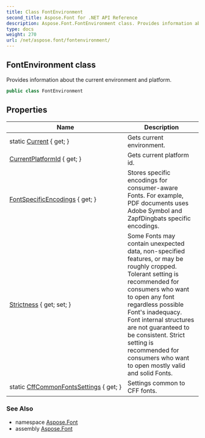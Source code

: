 ```yaml
---
title: Class FontEnvironment
second_title: Aspose.Font for .NET API Reference
description: Aspose.Font.FontEnvironment class. Provides information about the current environment and platform
type: docs
weight: 270
url: /net/aspose.font/fontenvironment/
---
```

## FontEnvironment class

Provides information about the current environment and platform.

```csharp
public class FontEnvironment
```

## Properties

| Name | Description |
| --- | --- |
| static [Current](../../aspose.font/fontenvironment/current/) { get; } | Gets current environment. |
| [CurrentPlatformId](../../aspose.font/fontenvironment/currentplatformid/) { get; } | Gets current platform id. |
| [FontSpecificEncodings](../../aspose.font/fontenvironment/fontspecificencodings/) { get; } | Stores specific encodings for consumer-aware Fonts. For example, PDF documents uses Adobe Symbol and ZapfDingbats specific encodings. |
| [Strictness](../../aspose.font/fontenvironment/strictness/) { get; set; } | Some Fonts may contain unexpected data, non-specified features, or may be roughly cropped. Tolerant setting is recommended for consumers who want to open any font regardless possible Font's inadequacy. Font internal structures are not guaranteed to be consistent. Strict setting is recommended for consumers who want to open mostly valid and solid Fonts. |
| static [CffCommonFontsSettings](../../aspose.font/fontenvironment/cffcommonfontssettings/) { get; } | Settings common to CFF fonts. |

### See Also

* namespace [Aspose.Font](../../aspose.font/)
* assembly [Aspose.Font](../../)



